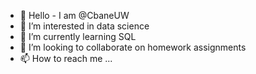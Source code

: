 - 👋 Hello - I am @CbaneUW
- 👀 I’m interested in data science
- 🌱 I’m currently learning SQL
- 💞️ I’m looking to collaborate on homework assignments
- 📫 How to reach me ...

<!---
CbaneUW/CbaneUW is a ✨ special ✨ repository because its `README.md` (this file) appears on your GitHub profile.
You can click the Preview link to take a look at your changes.
--->
